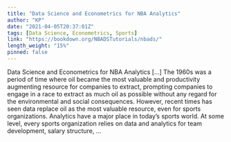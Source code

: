 ```yaml
---
title: "Data Science and Econometrics for NBA Analytics"
author: "KP"
date: "2021-04-05T20:37:01Z"
tags: [Data Science, Econometrics, Sports]
link: "https://bookdown.org/NBADSTutorials/nbads/"
length_weight: "15%"
pinned: false
---
```


Data Science and Econometrics for NBA Analytics [...] The 1960s was a period of time where oil became the most valuable and productivity augmenting resource for companies to extract, prompting companies to engage in a race to extract as much oil as possible without any regard for the environmental and social consequences. However, recent times has seen data replace oil as the most valuable resource, even for sports organizations. Analytics have a major place in today’s sports world. At some level, every sports organization relies on data and analytics for team development, salary structure, ...

